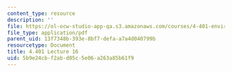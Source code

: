 ```yaml
---
content_type: resource
description: ''
file: https://ol-ocw-studio-app-qa.s3.amazonaws.com/courses/4-401-environmental-technologies-in-buildings-fall-2018/5b9e24cbf2abd05c5e06a263a85b61f9_MIT4_401F18_lec16.pdf
file_type: application/pdf
parent_uid: 13f7348b-393e-8bf7-defa-a7a4d040799b
resourcetype: Document
title: 4.401 Lecture 16
uid: 5b9e24cb-f2ab-d05c-5e06-a263a85b61f9
---
```

